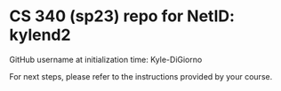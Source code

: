 # CS 340 (sp23) repo for NetID: kylend2

GitHub username at initialization time: Kyle-DiGiorno

For next steps, please refer to the instructions provided by your course.
